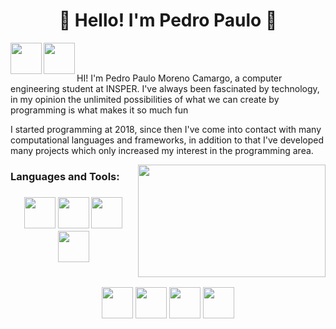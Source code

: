 <h1 align = "center">👋 Hello! I'm Pedro Paulo 👋</h1>

<a href="https://www.linkedin.com/in/pedro-paulo-moreno-camargo-93945a177?lipi=urn%3Ali%3Apage%3Ad_flagship3_profile_view_base_contact_details%3B46mJblmxTy6S7qZ3ydNs4Q%3D%3D" target="blank"><img align="left" src="https://cdn-icons-png.flaticon.com/512/3536/3536505.png" height="50"/></a>
<a href="https://www.instagram.com/pedro_camargo95/" target="blank"><img align="left" src="https://cdn-icons-png.flaticon.com/512/2111/2111463.png" height="50" /></a>
</br>
</br>

<p> HI! I'm Pedro Paulo Moreno Camargo, a computer engineering student at INSPER. I've always been fascinated by technology, in my opinion the unlimited possibilities of what we can create by programming is what makes it so much fun  </p>
<p>I started programming at 2018, since then I've come into contact with many computational languages and frameworks, in addition to that I've developed many projects which only increased my interest in the programming area.  </p>
<img align="right" src="https://media.tenor.com/YUzRkMOL-3EAAAAC/programming-computer-frog.gif" height="180" width = "300"/>

<h3>Languages and Tools: <h3> 
   <div align = "center">
   <img  src="https://cdn-icons-png.flaticon.com/512/5968/5968350.png" height="50"/>
   <img  src="https://cdn-icons-png.flaticon.com/512/5968/5968267.png" height="50"/>
   <img  src="https://cdn-icons-png.flaticon.com/512/919/919826.png" height="50"/>
   <img src="https://cdn-icons-png.flaticon.com/512/5968/5968292.png" height="50"/><br/><br/><br/>
   <img  src="https://cdn-icons-png.flaticon.com/512/1183/1183672.png" height="50"/>
   <img  src="https://cdn-icons-png.flaticon.com/512/226/226777.png" height="50"/>
   <img  src="https://cdn-icons-png.flaticon.com/512/2232/2232241.png" height="50"/>
   <img  src="https://cdn-icons-png.flaticon.com/512/4494/4494748.png" height="50"/>
   </div>



